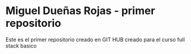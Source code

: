 # Miguel Dueñas Rojas - primer repositorio

Este es el primer repositorio creado en GIT HUB creado para el curso full stack basico
